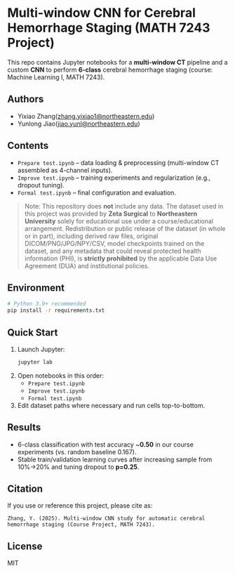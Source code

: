 # Multi-window CNN for Cerebral Hemorrhage Staging (MATH 7243 Project)

This repo contains Jupyter notebooks for a **multi-window CT** pipeline and a custom **CNN** to perform **6-class** cerebral hemorrhage staging (course: Machine Learning I, MATH 7243).

## Authors
- Yixiao Zhang(zhang.yixiao1@northeastern.edu)
- Yunlong Jiao(jiao.yunl@northeastern.edu)

## Contents
- `Prepare test.ipynb` – data loading & preprocessing (multi-window CT assembled as 4-channel inputs).
- `Improve test.ipynb` – training experiments and regularization (e.g., dropout tuning).
- `Formal test.ipynb` – final configuration and evaluation.

> Note: This repository does **not** include any data. The dataset used in this project was provided by **Zeta Surgical** to **Northeastern University** solely for educational use under a course/educational arrangement. Redistribution or public release of the dataset (in whole or in part), including derived raw files, original DICOM/PNG/JPG/NPY/CSV, model checkpoints trained on the dataset, and any metadata that could reveal protected health information (PHI), is **strictly prohibited** by the applicable Data Use Agreement (DUA) and institutional policies.

## Environment
```bash
# Python 3.9+ recommended
pip install -r requirements.txt
```

## Quick Start
1. Launch Jupyter:
   ```bash
   jupyter lab
   ```
2. Open notebooks in this order:
   - `Prepare test.ipynb`
   - `Improve test.ipynb`
   - `Formal test.ipynb`
3. Edit dataset paths where necessary and run cells top-to-bottom.

## Results
- 6-class classification with test accuracy ~**0.50** in our course experiments (vs. random baseline 0.167).
- Stable train/validation learning curves after increasing sample from 10%→20% and tuning dropout to **p=0.25**.

## Citation
If you use or reference this project, please cite as:
```
Zhang, Y. (2025). Multi-window CNN study for automatic cerebral hemorrhage staging (Course Project, MATH 7243).
```

## License
MIT

